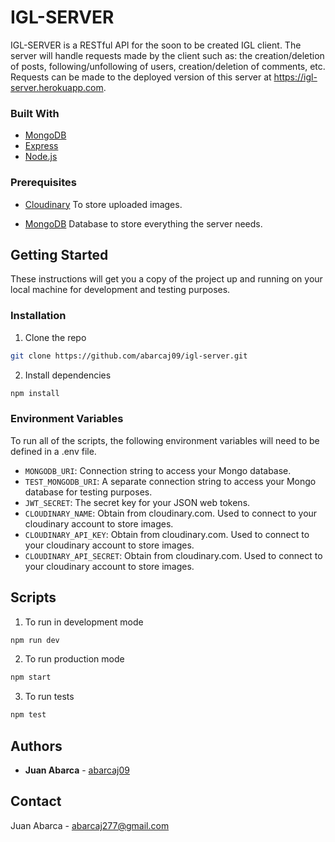 # IGL-SERVER

IGL-SERVER is a RESTful API for the soon to be created IGL client. The server will handle requests made by the client such as: the creation/deletion of posts, following/unfollowing of users, creation/deletion of comments, etc. Requests can be made to the deployed version of this server at https://igl-server.herokuapp.com.

### Built With

- [MongoDB](https://www.mongodb.com)
- [Express](https://expressjs.com)
- [Node.js](https://nodejs.org)

### Prerequisites

- [Cloudinary](https://cloudinary.com/) To store uploaded images.

- [MongoDB](https://www.mongodb.com) Database to store everything the server needs.

## Getting Started

These instructions will get you a copy of the project up and running on your local machine for development and testing purposes.

### Installation

1. Clone the repo

```sh
git clone https://github.com/abarcaj09/igl-server.git
```

2. Install dependencies

```sh
npm install
```

### Environment Variables

To run all of the scripts, the following environment variables will need to be defined in a .env file.

- `MONGODB_URI`: Connection string to access your Mongo database.
- `TEST_MONGODB_URI`: A separate connection string to access your Mongo database for testing purposes.
- `JWT_SECRET`: The secret key for your JSON web tokens.
- `CLOUDINARY_NAME`: Obtain from cloudinary.com. Used to connect to your cloudinary account to store images.
- `CLOUDINARY_API_KEY`: Obtain from cloudinary.com. Used to connect to your cloudinary account to store images.
- `CLOUDINARY_API_SECRET`: Obtain from cloudinary.com. Used to connect to your cloudinary account to store images.

## Scripts

1. To run in development mode

```sh
npm run dev
```

2. To run production mode

```sh
npm start
```

3. To run tests

```sh
npm test
```

## Authors

- **Juan Abarca** - [abarcaj09](https://github.com/abarcaj09)

## Contact

Juan Abarca - abarcaj277@gmail.com
